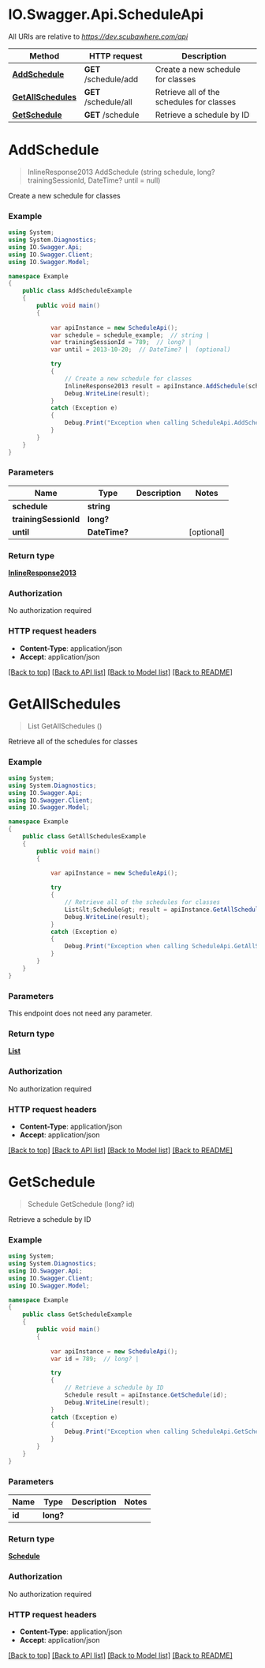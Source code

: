 # IO.Swagger.Api.ScheduleApi

All URIs are relative to *https://dev.scubawhere.com/api*

Method | HTTP request | Description
------------- | ------------- | -------------
[**AddSchedule**](ScheduleApi.md#addschedule) | **GET** /schedule/add | Create a new schedule for classes
[**GetAllSchedules**](ScheduleApi.md#getallschedules) | **GET** /schedule/all | Retrieve all of the schedules for classes
[**GetSchedule**](ScheduleApi.md#getschedule) | **GET** /schedule | Retrieve a schedule by ID


<a name="addschedule"></a>
# **AddSchedule**
> InlineResponse2013 AddSchedule (string schedule, long? trainingSessionId, DateTime? until = null)

Create a new schedule for classes

### Example
```csharp
using System;
using System.Diagnostics;
using IO.Swagger.Api;
using IO.Swagger.Client;
using IO.Swagger.Model;

namespace Example
{
    public class AddScheduleExample
    {
        public void main()
        {
            
            var apiInstance = new ScheduleApi();
            var schedule = schedule_example;  // string | 
            var trainingSessionId = 789;  // long? | 
            var until = 2013-10-20;  // DateTime? |  (optional) 

            try
            {
                // Create a new schedule for classes
                InlineResponse2013 result = apiInstance.AddSchedule(schedule, trainingSessionId, until);
                Debug.WriteLine(result);
            }
            catch (Exception e)
            {
                Debug.Print("Exception when calling ScheduleApi.AddSchedule: " + e.Message );
            }
        }
    }
}
```

### Parameters

Name | Type | Description  | Notes
------------- | ------------- | ------------- | -------------
 **schedule** | **string**|  | 
 **trainingSessionId** | **long?**|  | 
 **until** | **DateTime?**|  | [optional] 

### Return type

[**InlineResponse2013**](InlineResponse2013.md)

### Authorization

No authorization required

### HTTP request headers

 - **Content-Type**: application/json
 - **Accept**: application/json

[[Back to top]](#) [[Back to API list]](../README.md#documentation-for-api-endpoints) [[Back to Model list]](../README.md#documentation-for-models) [[Back to README]](../README.md)

<a name="getallschedules"></a>
# **GetAllSchedules**
> List<Schedule> GetAllSchedules ()

Retrieve all of the schedules for classes

### Example
```csharp
using System;
using System.Diagnostics;
using IO.Swagger.Api;
using IO.Swagger.Client;
using IO.Swagger.Model;

namespace Example
{
    public class GetAllSchedulesExample
    {
        public void main()
        {
            
            var apiInstance = new ScheduleApi();

            try
            {
                // Retrieve all of the schedules for classes
                List&lt;Schedule&gt; result = apiInstance.GetAllSchedules();
                Debug.WriteLine(result);
            }
            catch (Exception e)
            {
                Debug.Print("Exception when calling ScheduleApi.GetAllSchedules: " + e.Message );
            }
        }
    }
}
```

### Parameters
This endpoint does not need any parameter.

### Return type

[**List<Schedule>**](Schedule.md)

### Authorization

No authorization required

### HTTP request headers

 - **Content-Type**: application/json
 - **Accept**: application/json

[[Back to top]](#) [[Back to API list]](../README.md#documentation-for-api-endpoints) [[Back to Model list]](../README.md#documentation-for-models) [[Back to README]](../README.md)

<a name="getschedule"></a>
# **GetSchedule**
> Schedule GetSchedule (long? id)

Retrieve a schedule by ID

### Example
```csharp
using System;
using System.Diagnostics;
using IO.Swagger.Api;
using IO.Swagger.Client;
using IO.Swagger.Model;

namespace Example
{
    public class GetScheduleExample
    {
        public void main()
        {
            
            var apiInstance = new ScheduleApi();
            var id = 789;  // long? | 

            try
            {
                // Retrieve a schedule by ID
                Schedule result = apiInstance.GetSchedule(id);
                Debug.WriteLine(result);
            }
            catch (Exception e)
            {
                Debug.Print("Exception when calling ScheduleApi.GetSchedule: " + e.Message );
            }
        }
    }
}
```

### Parameters

Name | Type | Description  | Notes
------------- | ------------- | ------------- | -------------
 **id** | **long?**|  | 

### Return type

[**Schedule**](Schedule.md)

### Authorization

No authorization required

### HTTP request headers

 - **Content-Type**: application/json
 - **Accept**: application/json

[[Back to top]](#) [[Back to API list]](../README.md#documentation-for-api-endpoints) [[Back to Model list]](../README.md#documentation-for-models) [[Back to README]](../README.md)

